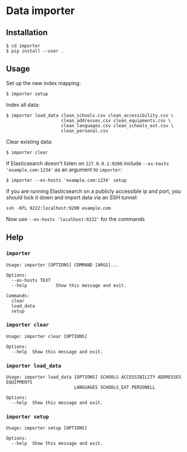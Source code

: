 # Data importer


## Installation

```shell
$ cd importer
$ pip install --user .
```


## Usage


Set up the new index mapping:

```shell
$ importer setup
```

Index all data:

```shell
$ importer load_data clean_schools.csv clean_accessibility.csv \
                     clean_addresses.csv clean_equipments.csv \
                     clean_languages.csv clean_schools_ext.csv \
                     clean_personal.csv
```

Clear existing data:

```shell
$ importer clear
```

If Elasticsearch doesn't listen on `127.0.0.1:9200` include `--es-hosts
'example.com:1234'` as an argument to `importer`:

```shell
$ importer --es-hosts 'example.com:1234' setup
```

If you are running Elasticsearch on a publicly accessible ip and port, you
should lock it down and import data via an SSH tunnel:

```shell
ssh -NfL 9222:localhost:9200 example.com
```

Now use `--es-hosts 'localhost:9222'` for the commands



## Help

### `importer`

```shell
Usage: importer [OPTIONS] COMMAND [ARGS]...

Options:
  --es-hosts TEXT
  --help           Show this message and exit.

Commands:
  clear
  load_data
  setup
```


### `importer clear`

```shell
Usage: importer clear [OPTIONS]

Options:
  --help  Show this message and exit.
```


### `importer load_data`

```shell
Usage: importer load_data [OPTIONS] SCHOOLS ACCESSIBILITY ADDRESSES EQUIPMENTS
                          LANGUAGES SCHOOLS_EXT PERSONELL

Options:
  --help  Show this message and exit.
```


### `importer setup`

```shell
Usage: importer setup [OPTIONS]

Options:
  --help  Show this message and exit.
```
